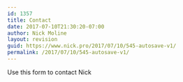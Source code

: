 ```yaml
---
id: 1357
title: Contact
date: 2017-07-10T21:30:20-07:00
author: Nick Moline
layout: revision
guid: https://www.nick.pro/2017/07/10/545-autosave-v1/
permalink: /2017/07/10/545-autosave-v1/
---
```

Use this form to contact Nick

&nbsp;